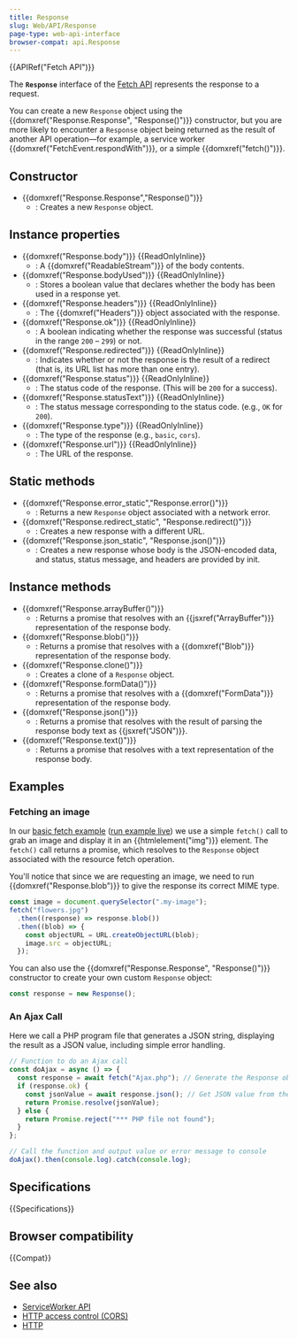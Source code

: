 ```yaml
---
title: Response
slug: Web/API/Response
page-type: web-api-interface
browser-compat: api.Response
---
```


{{APIRef("Fetch API")}}

The **`Response`** interface of the [Fetch API](/en-US/docs/Web/API/Fetch_API) represents the response to a request.

You can create a new `Response` object using the {{domxref("Response.Response", "Response()")}} constructor, but you are more likely to encounter a `Response` object being returned as the result of another API operation—for example, a service worker {{domxref("FetchEvent.respondWith")}}, or a simple {{domxref("fetch()")}}.

## Constructor

- {{domxref("Response.Response","Response()")}}
  - : Creates a new `Response` object.

## Instance properties

- {{domxref("Response.body")}} {{ReadOnlyInline}}
  - : A {{domxref("ReadableStream")}} of the body contents.
- {{domxref("Response.bodyUsed")}} {{ReadOnlyInline}}
  - : Stores a boolean value that declares whether the body has been used in a response yet.
- {{domxref("Response.headers")}} {{ReadOnlyInline}}
  - : The {{domxref("Headers")}} object associated with the response.
- {{domxref("Response.ok")}} {{ReadOnlyInline}}
  - : A boolean indicating whether the response was successful (status in the range `200` – `299`) or not.
- {{domxref("Response.redirected")}} {{ReadOnlyInline}}
  - : Indicates whether or not the response is the result of a redirect (that is, its URL list has more than one entry).
- {{domxref("Response.status")}} {{ReadOnlyInline}}
  - : The status code of the response. (This will be `200` for a success).
- {{domxref("Response.statusText")}} {{ReadOnlyInline}}
  - : The status message corresponding to the status code. (e.g., `OK` for `200`).
- {{domxref("Response.type")}} {{ReadOnlyInline}}
  - : The type of the response (e.g., `basic`, `cors`).
- {{domxref("Response.url")}} {{ReadOnlyInline}}
  - : The URL of the response.

## Static methods

- {{domxref("Response.error_static","Response.error()")}}
  - : Returns a new `Response` object associated with a network error.
- {{domxref("Response.redirect_static", "Response.redirect()")}}
  - : Creates a new response with a different URL.
- {{domxref("Response.json_static", "Response.json()")}}
  - : Creates a new response whose body is the JSON-encoded data, and status, status message, and headers are provided by init.

## Instance methods

- {{domxref("Response.arrayBuffer()")}}
  - : Returns a promise that resolves with an {{jsxref("ArrayBuffer")}} representation of the response body.
- {{domxref("Response.blob()")}}
  - : Returns a promise that resolves with a {{domxref("Blob")}} representation of the response body.
- {{domxref("Response.clone()")}}
  - : Creates a clone of a `Response` object.
- {{domxref("Response.formData()")}}
  - : Returns a promise that resolves with a {{domxref("FormData")}} representation of the response body.
- {{domxref("Response.json()")}}
  - : Returns a promise that resolves with the result of parsing the response body text as {{jsxref("JSON")}}.
- {{domxref("Response.text()")}}
  - : Returns a promise that resolves with a text representation of the response body.

## Examples

### Fetching an image

In our [basic fetch example](https://github.com/mdn/dom-examples/tree/main/fetch/basic-fetch) ([run example live](https://mdn.github.io/dom-examples/fetch/basic-fetch/)) we use a simple `fetch()` call to grab an image and display it in an {{htmlelement("img")}} element.
The `fetch()` call returns a promise, which resolves to the `Response` object associated with the resource fetch operation.

You'll notice that since we are requesting an image, we need to run {{domxref("Response.blob")}} to give the response its correct MIME type.

```js
const image = document.querySelector(".my-image");
fetch("flowers.jpg")
  .then((response) => response.blob())
  .then((blob) => {
    const objectURL = URL.createObjectURL(blob);
    image.src = objectURL;
  });
```

You can also use the {{domxref("Response.Response", "Response()")}} constructor to create your own custom `Response` object:

```js
const response = new Response();
```

### An Ajax Call

Here we call a PHP program file that generates a JSON string, displaying the result as a JSON value, including simple error handling.

```js
// Function to do an Ajax call
const doAjax = async () => {
  const response = await fetch("Ajax.php"); // Generate the Response object
  if (response.ok) {
    const jsonValue = await response.json(); // Get JSON value from the response body
    return Promise.resolve(jsonValue);
  } else {
    return Promise.reject("*** PHP file not found");
  }
};

// Call the function and output value or error message to console
doAjax().then(console.log).catch(console.log);
```

## Specifications

{{Specifications}}

## Browser compatibility

{{Compat}}

## See also

- [ServiceWorker API](/en-US/docs/Web/API/Service_Worker_API)
- [HTTP access control (CORS)](/en-US/docs/Web/HTTP/CORS)
- [HTTP](/en-US/docs/Web/HTTP)
